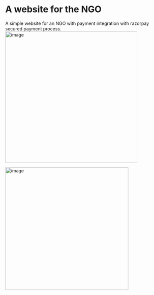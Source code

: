 # A website for the NGO
A simple website for an NGO with payment integration with razorpay 
secured payment process.
<img width="415" alt="image" src="https://user-images.githubusercontent.com/64610291/153633321-593974a6-8b3e-412a-bee2-ca5fc4b5ad88.png">

<p>
<img width="387" alt="image" src="https://user-images.githubusercontent.com/64610291/153633512-82ee346f-50ec-4ffb-8fb8-591d744f6a4a.png">
</p>
